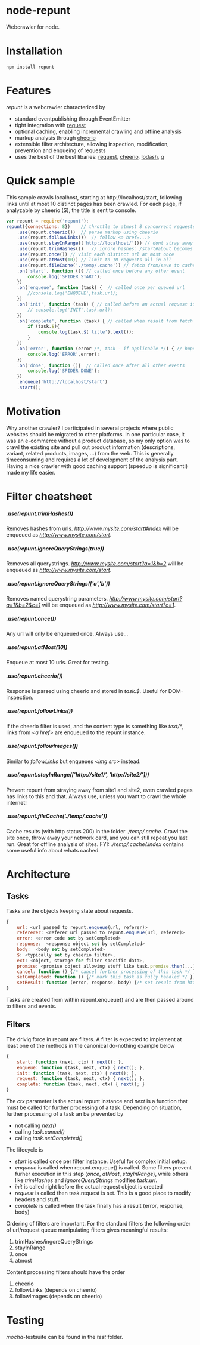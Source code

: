 # node-repunt

Webcrawler for node.

# Installation

```
npm install repunt
```

# Features
_repunt_ is a webcrawler characterized by
- standard eventpublishing through EventEmitter
- tight integration with [request](https://github.com/mikeal/request)
- optional caching, enabling incremental crawling and offline analysis
- markup analysis through [cheerio](https://github.com/MatthewMueller/cheerio)
- extensible filter architecture, allowing inspection, modification, prevention and enqueing of requests
- uses the best of the best libaries: [request](https://github.com/mikeal/request), [cheerio](https://github.com/MatthewMueller/cheerio), [lodash](https://github.com/lodash/lodash), [q](https://github.com/kriskowal/q)

# Quick sample
This sample crawls localhost, starting at http://localhost/start, following links until at most 10 distinct pages has been crawled.
For each page, if analyzable by cheerio ($), the title is sent to console.

```javascript
var repunt = require('repunt');
repunt({connections: 8})    // throttle to atmost 8 concurrent requests
    .use(repunt.cheerio())  // parse markup using cheerio
    .use(repunt.followLinks())  // follow <a href=...>
    .use(repunt.stayInRange(['http://localhost/'])) // dont stray away from this domain
    .use(repunt.trimHashes())   // ignore hashes: /start#about becomes /start
    .use(repunt.once()) // visit each distinct url at most once
    .use(repunt.atMost(10)) // limit to 10 requests all in all
    .use(repunt.fileCache('./temp/.cache')) // fetch from/save to cache
    .on('start', function (){ // called once before any other event
        console.log('SPIDER START');
    })
    .on('enqueue', function (task) {  // called once per queued url
        //console.log('ENQUEUE',task.url);
    })
    .on('init', function (task) { // called before an actual request is issued
        // console.log('INIT',task.url);
    })
    .on('complete', function (task) { // called when result from fetch is available
        if (task.$){
            console.log(task.$('title').text());
        }
    })
    .on('error', function (error /*, task - if applicable */) { // hopefully never called
        console.log('ERROR',error);
    })
    .on('done', function (){  // called once after all other events
        console.log('SPIDER DONE');
    })
    .enqueue('http://localhost/start')
    .start();
```

# Motivation
Why another crawler? I participated in several projects where public websites should be migrated to other platforms. In one particular case, it was an e-commerce without a product database, so my only option was to crawl the existing site and pull out product information (descriptions, variant, related products, images, ...) from the web. This is generally timeconsuming and requires a lot of development of the analysis part. Having a nice crawler with good caching support (speedup is significant!) made my life easier.

# Filter cheatsheet

##### .use(repunt.trimHashes())
Removes hashes from urls. _http://www.mysite.com/start#index_ will be enqueued as _http://www.mysite.com/start_.

##### .use(repunt.ignoreQueryStrings(true))
Removes all querystrings. _http://www.mysite.com/start?a=1&b=2_ will be enqueued as _http://www.mysite.com/start_.

##### .use(repunt.ignoreQueryStrings(['a','b'))
Removes named querystring parameters. _http://www.mysite.com/start?a=1&b=2&c=1_ will be enqueued as _http://www.mysite.com/start?c=1_.

##### .use(repunt.once())
Any url will only be enqueued once. Always use...

##### .use(repunt.atMost(10))
Enqueue at most 10 urls. Great for testing.

##### .use(repunt.cheerio())
Response is parsed using cheerio and stored in _task.$_. Useful for DOM-inspection.

##### .use(repunt.followLinks())
If the cheerio filter is used, and the content type is something like _text/*_, links from _\<a href>_ are enqueued to the repunt instance.

##### .use(repunt.followImages())
Similar to _followLinks_ but enqueues _\<img src>_ instead.

##### .use(repunt.stayInRange(['http://site1/', 'http://site2/']))
Prevent repunt from straying away from site1 and site2, even crawled pages has links to this and that.
Always use, unless you want to crawl the whole internet!

##### .use(repunt.fileCache('./temp/.cache'))
Cache results (with http status 200) in the folder _./temp/.cache_.
Crawl the site once, throw away your network card, and you can still repeat you last run.
Great for offline analysis of sites.
FYI: _./temp/.cache/.index_ contains some useful info about whats cached.

# Architecture
## Tasks
Tasks are the objects keeping state about requests.
```javascript
{
    url: <url passed to repunt.enqueue(url, referer)>
    refererer: <referer url passed to repunt.enqueue(url, referer)>
    error: <error code set by setCompleted>
    response:  <response object set by setCompleted>
    body:  <body set by setCompleted>
    $: <typically set by cheerio filter>,
    ext: <object, storage for filter specific data>,
    promise: <promise object allowing stuff like task.promise.then(...) >,
    cancel: function () {/* cancel further processing of this task */ },
    setCompleted: function () {/* mark this task as fully handled */ },
    setResult: function (error, response, body) {/* set result from http fetch och cache loading */ },
}
```
Tasks are created from within repunt.enqueue() and are then passed around to filters and events.

## Filters
The drivig force in repunt are filters. A filter is expected to implement at least one of the methods in the canonical do-nothing example below

```javascript
{
    start: function (next, ctx) { next(); },
    enqueue: function (task, next, ctx) { next(); },
    init: function (task, next, ctx) { next(); },
    request: function (task, next, ctx) { next(); },
    complete: function (task, next, ctx) { next(); }
}
```

The _ctx_ parameter is the actual repunt instance and _next_ is a function that must be called for further processing of a task.
Depending on situation, further processing of a task an be prevented by
* not calling _next()_
* calling _task.cancel()_
* calling _task.setCompleted()_

The lifecycle is
* _start_ is called once per filter instance. Useful for complex initial setup.
* _enqueue_ is called when repunt.enqueue() is called. Some filters prevent furher execution in this step (_once_, _atMost_, _stayInRange_), while others like _trimHashes_ and _ignoreQueryStrings_ modifies _task.url_.
* _init_ is called right before the actual request object is created
* _request_ is called then task.request is set. This is a good place to modify headers and stuff.
* _complete_ is called when the task finally has a result (error, response, body)
 

Ordering of filters are important. For the standard filters the following order of url/request queue manipulating filters gives meaningful results:

1. trimHashes/ingoreQueryStrings
2. stayInRange
3. once
4. atmost

Content processing filters should have the order

1. cheerio
2. followLinks (depends on cheerio)
3. followImages (depends on cheerio)

# Testing
_mocha_-testsuite can be found in the _test_ folder.
